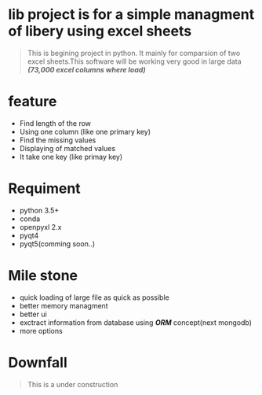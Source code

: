 # lib project is for a simple managment of libery using excel sheets 
>This is begining project in python.
It mainly for comparsion of two excel sheets.This software will be  working very
good in large data ***(73,000 excel columns where load)***  

# feature 
- Find length of the row 
- Using one column (like one primary key)
- Find the missing values
- Displaying of matched values 
- It take one key  (like primay key)

# Requiment

- python 3.5+
- conda
- openpyxl 2.x
- pyqt4
- pyqt5(comming soon..)

# Mile stone
- quick loading of large file as quick as possible
- better memory managment 
- better ui 
- exctract information from database using ***ORM*** concept(next mongodb)
- more options

# Downfall

>This is a under construction 

